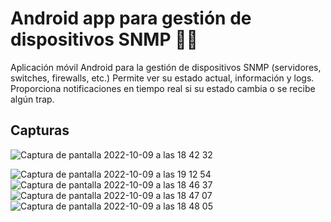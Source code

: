 # Android app para gestión de dispositivos SNMP :hammer::iphone:
Aplicación móvil Android para la gestión de dispositivos SNMP (servidores, switches, firewalls, etc.) Permite ver su estado actual, información y logs. Proporciona notificaciones en tiempo real si su estado cambia o se recibe algún trap.

## Capturas

![Captura de pantalla 2022-10-09 a las 18 42 32](https://user-images.githubusercontent.com/49884623/194769947-620be0ff-de31-41b9-bf82-0c6bed2b1e51.png)

 ![Captura de pantalla 2022-10-09 a las 19 12 54](https://user-images.githubusercontent.com/49884623/194770279-1a4e2986-d9da-45f2-aaae-ddeebe8f0c94.png) ![Captura de pantalla 2022-10-09 a las 18 46 37](https://user-images.githubusercontent.com/49884623/194770190-9e87094c-5e4c-4ac1-91b6-527a12df05ab.png) ![Captura de pantalla 2022-10-09 a las 18 47 07](https://user-images.githubusercontent.com/49884623/194769956-1093a838-9706-489f-87c9-86ee44115a43.png) ![Captura de pantalla 2022-10-09 a las 18 48 05](https://user-images.githubusercontent.com/49884623/194769962-223b99e7-f049-4412-a0fe-7b0dd7a6988d.png)



